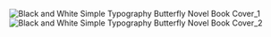 ![Black and White Simple Typography Butterfly Novel Book Cover_1](https://github.com/user-attachments/assets/91204482-784a-4847-962b-76064fffb6e6)
![Black and White Simple Typography Butterfly Novel Book Cover_2](https://github.com/user-attachments/assets/c086c2ae-e050-49ea-8435-53465533ec63)
